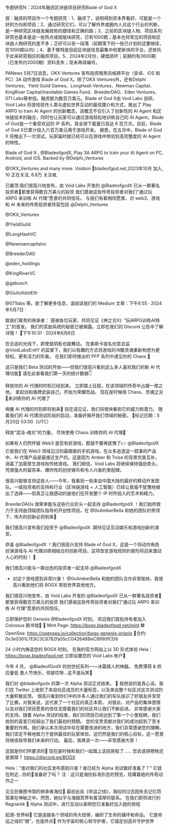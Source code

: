 专题研究N：2024年融资区块链项目研究Blade of God X


按：融资的项目作一个专题研究：1、融资了，说明得到资本界看好，可能是一个好的方向和项目；2、通过研究它们，可以了解外界或圈内人对这个行业的判断，是一种研究区块链发展趋势的捷径和正确的路；3、之前的区块链人物、项目系列研究也基本是追一些热点或按版块研究，已有1000期；基本也将常见的项目和区块链人物研究的差不多；正好可以告一段落（前期落下的一些已计划的还要继续，在1000期以内）；4、基于推特是目前区块链信息最集中和更新快的平台，还依托于此来研究相应的融资项目。5、2024年2月份，硬盘损坏；前期约有3600期（已发布约2000期）资料丢失；现未再续编号。

PANews 5月7日消息，OKX Ventures 宣布投资暗黑风格跨平台（安卓、iOS 和 PC）3A 动作游戏 Blade of God X。除了OKX Ventures外，还有Delphi Ventures、Yield Guild Games、LongHash Ventures、Newman Capital、KingRiver Capital/Inevitable Games Fund、BreederDAO、Eden Ventures、071 Labs等参投。融资额为数百万美元。Blade of God X由 Void Labs 自研。Void Labs 将游戏视作人类与虚拟世界互动的最佳媒介和方式，推出了 Play ARPG to train AI Agent 的创新概念。该概念不仅引入了创新性的 AI Agent 和区块链技术的融合，同时也让玩家可以通过游戏轻松地训练自己的 AI Agent。Blade of God是一个备受欢迎的 IP 系列，其全球下载量已高达 6 百万次。目前，Blade of God X已累计投入六百万美元用于游戏开发。
据悉，在五月中，Blade of God X 将推出下一次测试，玩家届时就已经可以在游戏中体验到高完整度的 AI Agent 的特性。

Blade of God X
,
@BladeofgodX,
Play 3A ARPG to train your AI Agent on PC, Android, and iOS.
Backed by 
@Delphi_Ventures
 
@OKX_Ventures
 and many more.
Voidom 🗿bladeofgod.net,2023年10月 加入,
10 正在关注,
6.8万 关注者,


已置顶:我们很高兴地宣布，由 Void Labs 开发的
@BladeofgodX
已从一群著名投资者🗿那里获得数百万美元的投资
我们感谢这些传奇投资者对我们“通过玩 ARPG 来训练 AI 代理”愿景的共同信任。
与我们有着相同愿景、对 web3、游戏和 AI 未来的传奇投资者阵容包括
@Delphi_Ventures
 
@OKX_Ventures
 
@YieldGuild
 
@LongHashVC
 
@Newmancapitalvc
 
@BreederDAO
 
@eden_holdings
 
@KingRiverVC
 
@gabusch
 
@GiulioXdotEth
 
@071labs
等。欲了解更多信息，请阅读我们的 Medium 文章：下午8:55 · 2024年5月7日
·

致我们尊贵的继承者：
感谢各位玩家，共同见证《神之刃X》“玩ARPG训练AI特工”的首发。
我们的奖励系统的秘密已被揭露。立即在我们的 Discord 公告中了解详情！ 🗿下午10:31 · 2024年6月6日

在合适的光线下，即使是阴影也能舞动。
在奥斯卡提名创意总监
@VoidLabsErdiY
的监督下，我们以有趣的方式将游戏的冷酷灵魂重新构想为更轻松、更有活力的形象。
在我们即将推出的 PFP 系列中遇见你的 Chaos 🗿

这只是我们 Beta 测试的开始——但我们很高兴看到这么多人喜欢我们的新 AI 代理功能🗿
请在此查看我们第一天的统计数据👇

释放你的 AI 代理的时机已经到来。
立即踏上征程，在该领域的传奇中占据一席之地。
拿起剑和盾牌武装自己，开始为荣耀而战。
现在是时候用 Chaos、灵魂之刃🗿来训练你的 AI 代理了

唤醒 AI 代理的时刻即将到来🗿
现在请见证，我们将很快看到它的威力和潜力。
随着我们的 AI 代理测试阶段的启动，准备好揭开我们领域的秘密。
📅标记日期：5月20日 03:00（UTC）

释放“混沌-魂刃”的力量。
尽快使用 Chaos 训练你的 AI 代理🗿

如果有人仍然怀疑 Web3 是否有好游戏，那就不要再犹豫了👉 
@BladeofgodX
它是我们在 Web3 领域见过的最精致的手机游戏。在众多追逐这一叙事的产品中，AI 代理产品是最接近生产的。这是因为 Amber 和 Tnise 的背景完美互补，涵盖了加密原生游戏和传统游戏。
我们相信，Void Labs 将继续保持强劲势头，凭借强大的留存率、爆炸性的创世铸币和令人兴奋的里程碑。

很高兴能够支持这些人——今年，我看到一些来自中国大陆的最好的移动开发团队。一级投资者的支持和行业（区块链游戏 + 人工智能）已经让我毫不犹豫地做出了选择——但真正让我感动的是他们在开发整个 IP 时所投入的艺术和精力。

BreederDAOs 很荣幸能与这些行业巨头一起支持
@BladeofgodX
 ！我们始终致力于支持由顶级团队指导的开创性项目。在
@0xAmberBella
和她的团队的带领下，伟大的创新必将到来💎

我们很高兴宣布我们投资于
@BladeofgodX
 .期待见证互动娱乐和游戏创新的演变。

恭喜
@BladeofgodX
 ！我们很高兴支持 Blade of God X，这是一个将动作角色扮演游戏与 AI 代理训练相结合的创新项目。这项改变游戏规则的冒险将迎来激动人心的时刻！ 👾

我们很高兴能与一群出色的投资者一起支持
@BladeofgodX
 - 对这个游戏感到非常兴奋！ 
@0xAmberBella
和她的团队合作非常愉快，我很高兴看到他们将 BOGX 带到世界其他地方。

我们很高兴地宣布，由 Void Labs 开发的
@BladeofgodX
已从一群著名投资者🗿那里获得数百万美元的投资
我们感谢这些传奇投资者对我们“通过玩 ARPG 来训练 AI 代理”愿景的共同信任。

立即保护您的 Genesis 
@BladeofgodX
时刻。
欢迎我们首批持有者加入 Colossus 图书馆🗿
💫 Mint Page: https://bogx.bladeofgod.net/mint
🟦 OpenSea: https://opensea.io/collection/bogx-genesis-orisols
🔗合约: 0x3e0361c7E8C3C87B2fa55cC042648BeC9990fCD6

24 小时内铸造您的 BOGX 时刻。
在我的官方网站上以 3D 形式体验 Hela： https://bogx.bladeofgod.net
立即设置您的 Void Labs 帐户🗿

今年 4 月， 
@BladeofGodX
的创世纪系列——冰霜猎人的神器。
免费薄荷 & 供应量低
愚人节快乐，但是哎呀...这不是玩笑🗿

我们对
@bladeofgodx
的第一次 Alpha 测试正式结束。 🗿
我想说的是真心话。我们在 Twitter 上收到了来自社区成员的大量标签，以及来自整个社区对这次测试的大量积极反馈。
很高兴看到你们中的许多人通过我们的车队结识了好朋友并享受了比赛。对我来说，这代表了一个社区的真正本质。
对彼此、对产品的集体感情以及对我们项目愿景的信任支撑着我们的社区并让我们不断前进。
非常感谢大家的支持。随着 Alpha 测试的结束，我们的项目已经达到了第一个小里程碑。我们收到的喜爱已经超出了我们最初的预期。
您的宝贵贡献对我们的成功起到了至关重要的作用。我们承认本次测试中存在需要改进的地方，我们非常感谢您的理解。
我们坚定不移地致力于提供最佳的玩家体验，这仍然是我们的核心目标，这一愿景将继续指导我们未来的行动。
最后，我再说一次——非常感谢大家！

这就是你们所要求的🗿
现在是时候和我们一起踏上这段旅程了……
您会选择牺牲还是救赎？
https://discord.gg/BOGX

Hela：“谁对我们的社区发布感到兴奋？谁已经为 Alpha 测试做好准备了？”
它就在附近...你的🔔准备好了吗？
注：这只是海拉标准形态的预览，炫耀着她的传奇动作之一

见见巨像图书馆的继承者海拉🗿
最初出自《命运之线》，海拉的过去因失去记忆而笼罩在神秘之中。然而，她似乎与海姆冥界有着深厚的联系。
在我们即将进行的 Ragnarök 💫 Alpha 测试中，进行互动以表明您已准备好加入她的旅程

起源-世界树🌲
它是连接各个领域的伟大纽带，编织了生命的循环和命运。
它是命运之线的“根”，也是终点🔮
作为宇宙的核心和守护者，它锚定创造并守护世界

